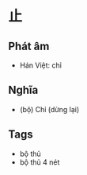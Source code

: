 # 止

## Phát âm
* Hán Việt: chỉ

## Nghĩa
* (bộ) Chỉ (dừng lại)

## Tags
* bộ thủ
* bộ thủ 4 nét

<script>window.HANZI_FIELD='止';</script>